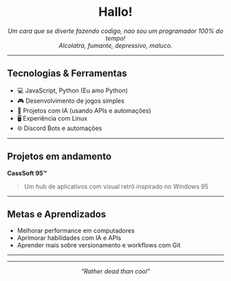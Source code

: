 <h1 align="center">Hallo!</h1>

<p align="center">
  <i>Um cara que se diverte fazendo codigo, nao sou um programador 100% do tempo!</i><br>
  <i>Alcolatra, fumante, depressivo, maluco.</i>
</p>

---

## Tecnologias & Ferramentas

- 💻 JavaScript, Python (Eu amo Python)
- 🎮 Desenvolvimento de jogos simples
- 🧠 Projetos com IA (usando APIs e automações)
- 🖥️ Experiência com Linux
- 🌐 Discord Bots e automações

---

##  Projetos em andamento

 **CassSoft 95™**  
> Um hub de aplicativos com visual retrô inspirado no Windows 95
---

##  Metas e Aprendizados

- Melhorar performance em computadores
- Aprimorar habilidades com IA e APIs
- Aprender mais sobre versionamento e workflows com Git

---


---

<p align="center">
  <i>"Rather dead than cool"</i>
</p>
